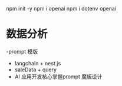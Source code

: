 npm init -y
npm i openai
npm i dotenv openai

# 数据分析

-prompt 模版
 - langchain + nest.js
 - saleData + query
 - AI 应用开发核心掌握prompt 魔板设计